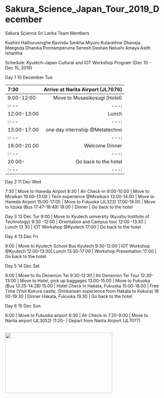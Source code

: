 # Sakura_Science_Japan_Tour_2019_December      

Sakura Science Sri Lanka Team Members

Kushini Hathurusinghe
Ravindu Sankha
Miyuru Kularathne 
Dhaneja Meegoda
Dhanika Ponnamperuma
Senesh Deshan
Nelushi Amaya
Asith Ishantha

Schedule: Kyutech-Japan Cultural and IOT Workshop Program (Dec 10 - Dec 15, 2019) 


Day 1 10 December Tue 

7:30  | Arrive at Narita Airport (JL7076) 
| :--- | ---: | 
9.00-12:00 | Move to Musasikosugi (Hotel) 
| :--- | ---: | 
12.00-13:00 |  Lunch 
| :--- | ---: | 
13.00-17.00 |  one day internship @Metatechno 
| :--- | ---: | 
18.00-20 00 |  Welcome Dinner 
| :--- | ---: | 
20 00- |      Go back to the hotel
| :--- | ---: | 

Day 2 11 Dec Wed 


7:30 | Move to Haneda Airport 
8:30 | Air Check-in 
9:00-10:00 |  Move to Miraikan 
10.00-13:00 |  Tech experience @Miraikarn 
13.00-14.00 | Move to Haneda Airport 
15:00-17:05 | Move to Fukuoka (JL323) 
17.00-19.00 | Move to Iizuka (Bus 17:47-18:49) 
19.00       |      Dinner 
            |    Go back to the hotel


Day 3 12 Dec Tur 
9:00        |      Move to Kyutech university (Kyushu Institute of Technology)
9:30 -12:00 | Orientation and Campus tour 
12:00 -13.30 | Lunch
13 30        |    IOT Workshop @Kyutech 
17:00        |    Go back to the hotel 


 Day 4 13 Dec Fri 

9:00       |      Move to Kyutech School Bus Kyutech 
9:30-12:00  | IOT Workshop @Kyutech 
12.00-13:30| Lunch 
13:30-17:00  | Workshop Presentation 
17:00      |     Go back to the hotel 



Day 5 14 Dec Sat
 
9:00      |        Move to Ito Denemon Tei 
9:30-12:30   |   Ito Denemon Tei Tour 
12:30-13:00  |  Move to Hotel, pick up baggages 
13.00-15.00 | Move to Fukuoka (Bus 13:25-14:28) 
15.00      |      Hotel Check in Hakata, Fukuoka 
15:00-18.00 | Free Time (Visit Kokura castle, Shinkansen experience from Hakata to Kokura)
18 00-19 30 | Dinner Hakata, Fukuoka 
19.30       |     Go back to the hotel

Day 6 15 Dec Sun 

 6:00     |    Move to Fukuoka airport 
 6:30     |    Air Check-in 
 7.20-9:00 |  Move to Narita airport (JL3052) 
 11:20-   |    Depart from Nanta Airport (JL7077)


  <br />




<!-- <img src="https://www.linkpicture.com/q/btsarmy-screen.jpg" > | [Visit Website](https://dev-btsarmy.pantheonsite.io/ "Github home")
| :--- | ---: |
 -->
<img src="https://github.com/asithishantha/Sakura_Science_Japan_Tour_2019_December/blob/main/iot%20gif.gif"  width="350px" height="197px" >
  <br />

